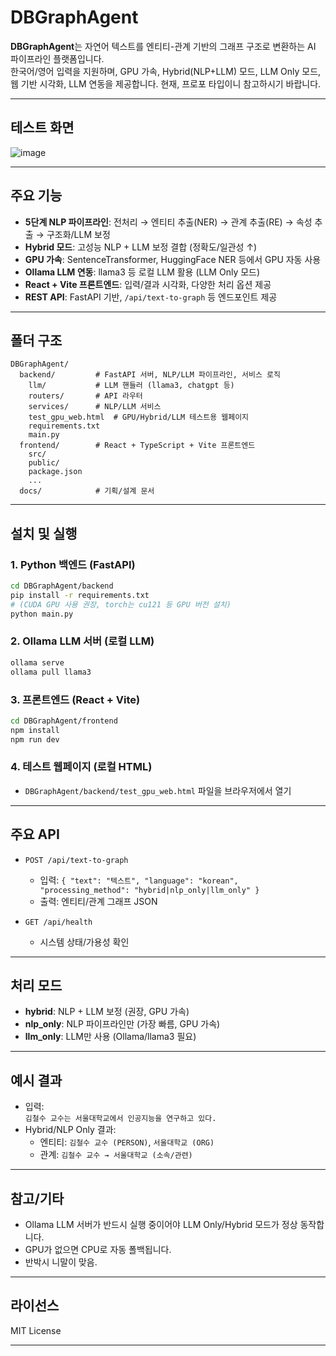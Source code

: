 ﻿# DBGraphAgent

**DBGraphAgent**는 자연어 텍스트를 엔티티-관계 기반의 그래프 구조로 변환하는 AI 파이프라인 플랫폼입니다.  
한국어/영어 입력을 지원하며, GPU 가속, Hybrid(NLP+LLM) 모드, LLM Only 모드, 웹 기반 시각화, LLM 연동을 제공합니다.
현재, 프로포 타입이니 참고하시기 바랍니다.

---
## 테스트 화면

![image](https://github.com/user-attachments/assets/6d23a7e2-66fc-47b1-a5ac-3e4e38acc1e0)

---

## 주요 기능

- **5단계 NLP 파이프라인**: 전처리 → 엔티티 추출(NER) → 관계 추출(RE) → 속성 추출 → 구조화/LLM 보정
- **Hybrid 모드**: 고성능 NLP + LLM 보정 결합 (정확도/일관성 ↑)
- **GPU 가속**: SentenceTransformer, HuggingFace NER 등에서 GPU 자동 사용
- **Ollama LLM 연동**: llama3 등 로컬 LLM 활용 (LLM Only 모드)
- **React + Vite 프론트엔드**: 입력/결과 시각화, 다양한 처리 옵션 제공
- **REST API**: FastAPI 기반, `/api/text-to-graph` 등 엔드포인트 제공

---

## 폴더 구조

```
DBGraphAgent/
  backend/         # FastAPI 서버, NLP/LLM 파이프라인, 서비스 로직
    llm/           # LLM 핸들러 (llama3, chatgpt 등)
    routers/       # API 라우터
    services/      # NLP/LLM 서비스
    test_gpu_web.html  # GPU/Hybrid/LLM 테스트용 웹페이지
    requirements.txt
    main.py
  frontend/        # React + TypeScript + Vite 프론트엔드
    src/
    public/
    package.json
    ...
  docs/            # 기획/설계 문서
```

---

## 설치 및 실행

### 1. Python 백엔드 (FastAPI)

```bash
cd DBGraphAgent/backend
pip install -r requirements.txt
# (CUDA GPU 사용 권장, torch는 cu121 등 GPU 버전 설치)
python main.py
```

### 2. Ollama LLM 서버 (로컬 LLM)

```bash
ollama serve
ollama pull llama3
```

### 3. 프론트엔드 (React + Vite)

```bash
cd DBGraphAgent/frontend
npm install
npm run dev
```

### 4. 테스트 웹페이지 (로컬 HTML)

- `DBGraphAgent/backend/test_gpu_web.html` 파일을 브라우저에서 열기

---

## 주요 API

- `POST /api/text-to-graph`
  - 입력: `{ "text": "텍스트", "language": "korean", "processing_method": "hybrid|nlp_only|llm_only" }`
  - 출력: 엔티티/관계 그래프 JSON

- `GET /api/health`  
  - 시스템 상태/가용성 확인

---

## 처리 모드

- **hybrid**: NLP + LLM 보정 (권장, GPU 가속)
- **nlp_only**: NLP 파이프라인만 (가장 빠름, GPU 가속)
- **llm_only**: LLM만 사용 (Ollama/llama3 필요)

---

## 예시 결과

- 입력:  
  `김철수 교수는 서울대학교에서 인공지능을 연구하고 있다.`
- Hybrid/NLP Only 결과:  
  - 엔티티: `김철수 교수 (PERSON)`, `서울대학교 (ORG)`
  - 관계: `김철수 교수 → 서울대학교 (소속/관련)`

---

## 참고/기타

- Ollama LLM 서버가 반드시 실행 중이어야 LLM Only/Hybrid 모드가 정상 동작합니다.
- GPU가 없으면 CPU로 자동 폴백됩니다.
- 반박시 니말이 맞음.

---

## 라이선스

MIT License

---

